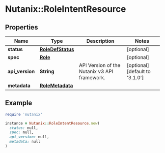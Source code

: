 # Nutanix::RoleIntentResource

## Properties

| Name | Type | Description | Notes |
| ---- | ---- | ----------- | ----- |
| **status** | [**RoleDefStatus**](RoleDefStatus.md) |  | [optional] |
| **spec** | [**Role**](Role.md) |  | [optional] |
| **api_version** | **String** | API Version of the Nutanix v3 API framework. | [optional][default to &#39;3.1.0&#39;] |
| **metadata** | [**RoleMetadata**](RoleMetadata.md) |  |  |

## Example

```ruby
require 'nutanix'

instance = Nutanix::RoleIntentResource.new(
  status: null,
  spec: null,
  api_version: null,
  metadata: null
)
```

